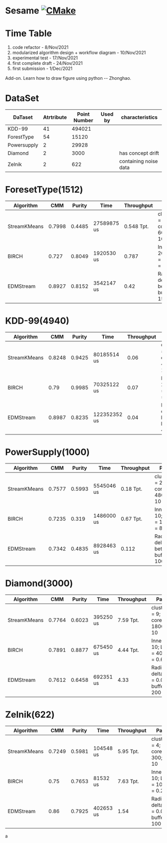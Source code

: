 # Sesame [![CMake](https://github.com/intellistream/Sesame/actions/workflows/cmake.yml/badge.svg?branch=main)](https://github.com/intellistream/Sesame/actions/workflows/cmake.yml)

# Time Table

1. code refactor - 8/Nov/2021
2. modularized algorithm design + workflow diagram - 10/Nov/2021
3. experimental test - 17/Nov/2021
4. first complete draft - 24/Nov/2021
5. first submission - 1/Dec/2021

Add-on. Learn how to draw figure using python -- Zhonghao.

# DataSet

| DaTaset     | Atrtribute | Point Number | Used by | characteristics       |
| ----------- | ---------- | ------------ | ------- | --------------------- |
| KDD-99      | 41         | 494021       |         |                       |
| ForestType  | 54         | 15120        |         |                       |
| Powersupply | 2          | 29928        |         |                       |
| Diamond     | 2          | 3000         |         | has concept drift     |
| Zelnik      | 2          | 622          |         | containing noise data |



# ForesetType(1512)

| Algorithm    | CMM    | Purity | Time        | Throughput | Parameter                                                |
| ------------ | ------ | ------ | ----------- | ---------- | -------------------------------------------------------- |
| StreamKMeans | 0.7998 | 0.4485 | 27589875 us | 0.548 Tpt. | clusterNumber = 3; coresetSize = 600; seed = 10          |
| BIRCH        | 0.727  | 0.8049 | 1920530 us  | 0.787      | InnerNode = 20; LeafNode = 40; distance = 10             |
| EDMStream    | 0.8927 | 0.8152 | 3542147 us  | 0.42       | Radius = 20, delta = 120,  beta = 0.01, bufferSize = 150 |



# KDD-99(4940)

| Algorithm    | CMM    | Purity | Time         | Throughput | Parameter                                                |
| ------------ | ------ | ------ | ------------ | ---------- | -------------------------------------------------------- |
| StreamKMeans | 0.8248 | 0.9425 | 80185514 us  | 0.06       | ClusterNumber = 23, coresetSize = 4600, seed = 10        |
| BIRCH        | 0.79   | 0.9985 | 70325122 us  | 0.07       | InnerNode = 20; LeafNode = 40; distance = 10             |
| EDMStream    | 0.8987 | 0.8235 | 122352352 us | 0.04       | Radius = 75, delta = 100,  beta = 0.07, bufferSize = 400 |



# PowerSupply(1000)

| Algorithm    | CMM    | Purity | Time       | Throughput | Parameter                                               |
| ------------ | ------ | ------ | ---------- | ---------- | ------------------------------------------------------- |
| StreamKMeans | 0.7577 | 0.5993 | 5545046 us | 0.18 Tpt.  | clusterNumber = 24; coresetSize = 4800; seed = 10       |
| BIRCH        | 0.7235 | 0.319  | 1486000 us | 0.67 Tpt.  | InnerNode = 10; LeafNode = 10; distance = 8             |
| EDMStream    | 0.7342 | 0.4835 | 8928463 us | 0.112      | Radius = 10, delta = 25,  beta = 0.01, bufferSize = 100 |



# Diamond(3000)

| Algorithm    | CMM    | Purity | Time      | Throughput | Parameter                                               |
| ------------ | ------ | ------ | --------- | ---------- | ------------------------------------------------------- |
| StreamKMeans | 0.7764 | 0.6023 | 395250 us | 7.59 Tpt.  | clusterNumber = 9; coresetSize = 1800; seed = 10        |
| BIRCH        | 0.7891 | 0.8877 | 675450 us | 4.44 Tpt.  | InnerNode = 10; LeafNode = 40; distance = 0.6           |
| EDMStream    | 0.7612 | 0.6458 | 692351 us | 4.33       | Radius = 0.2, delta =5 ,  beta = 0.01, bufferSize = 200 |



# Zelnik(622)

| Algorithm    | CMM    | Purity | Time      | Throughput | Parameter                                                |
| ------------ | ------ | ------ | --------- | ---------- | -------------------------------------------------------- |
| StreamKMeans | 0.7249 | 0.5981 | 104548 us | 5.95 Tpt.  | clusterNumber = 4; coresetSize = 300; seed = 10          |
| BIRCH        | 0.75   | 0.7653 | 81532 us  | 7.63 Tpt.  | InnerNode = 10; LeafNode = 10; distance = 0.2            |
| EDMStream    | 0.86   | 0.7925 | 402653 us | 1.54       | Radius = 0.45, delta = 3,  beta = 0.01, bufferSize = 100 |

a

